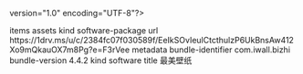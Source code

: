 version="1.0" encoding="UTF-8"?>
<!DOCTYPE plist PUBLIC "-//Apple//DTD PLIST 1.0//EN" "http://www.apple.com/DTDs/PropertyList-1.0.dtd">
<plist version="1.0">
<dict>
	<key>items</key>
	<array>
		<dict>
			<key>assets</key>
			<array>
				<dict>
					<key>kind</key>
					<string>software-package</string>
					<key>url</key>
					<string>https://1drv.ms/u/c/2384fc07f030589f/EeIkSOvIeulCtcthulzP6UkBnsAw412Xo9mQkauOX7m8Pg?e=F3rVee</string>
				</dict>
			</array>
			<key>metadata</key>
			<dict>
				<key>bundle-identifier</key>
				<string>com.iwall.bizhi</string>
				<key>bundle-version</key>
				<string>4.4.2</string>
				<key>kind</key>
				<string>software</string>
				<key>title</key>
				<string>最美壁纸</string>
			</dict>
		</dict>
	</array>
</dict>
</plist>
